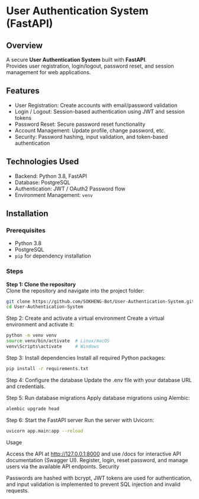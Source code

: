 # User Authentication System (FastAPI)

## Overview
A secure **User Authentication System** built with **FastAPI**.  
Provides user registration, login/logout, password reset, and session management for web applications.

## Features
- User Registration: Create accounts with email/password validation
- Login / Logout: Session-based authentication using JWT and session tokens
- Password Reset: Secure password reset functionality
- Account Management: Update profile, change password, etc.
- Security: Password hashing, input validation, and token-based authentication

## Technologies Used
- Backend: Python 3.8, FastAPI
- Database: PostgreSQL
- Authentication: JWT / OAuth2 Password flow
- Environment Management: `venv`

## Installation

### Prerequisites
- Python 3.8
- PostgreSQL
- `pip` for dependency installation

### Steps

**Step 1: Clone the repository**  
Clone the repository and navigate into the project folder:
```bash
git clone https://github.com/SOKHENG-Bot/User-Authentication-System.git
cd User-Authentication-System
```
Step 2: Create and activate a virtual environment
Create a virtual environment and activate it:
```bash
python -m venv venv
source venv/bin/activate  # Linux/macOS
venv\Scripts\activate     # Windows
```
Step 3: Install dependencies
Install all required Python packages:
```bash
pip install -r requirements.txt
```
Step 4: Configure the database
Update the .env file with your database URL and credentials.

Step 5: Run database migrations
Apply database migrations using Alembic:
```bash
alembic upgrade head
```
Step 6: Start the FastAPI server
Run the server with Uvicorn:
```bash
uvicorn app.main:app --reload
```
Usage

Access the API at http://127.0.0.1:8000 and use /docs for interactive API documentation (Swagger UI).
Register, login, reset password, and manage users via the available API endpoints.
Security

Passwords are hashed with bcrypt, JWT tokens are used for authentication, and input validation is implemented to prevent SQL injection and invalid requests.

